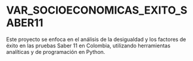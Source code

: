 # VAR_SOCIOECONOMICAS_EXITO_SABER11
Este proyecto se enfoca en el análisis de la desigualdad y los factores de éxito en las pruebas Saber 11 en Colombia, utilizando herramientas analíticas y de programación en Python.
